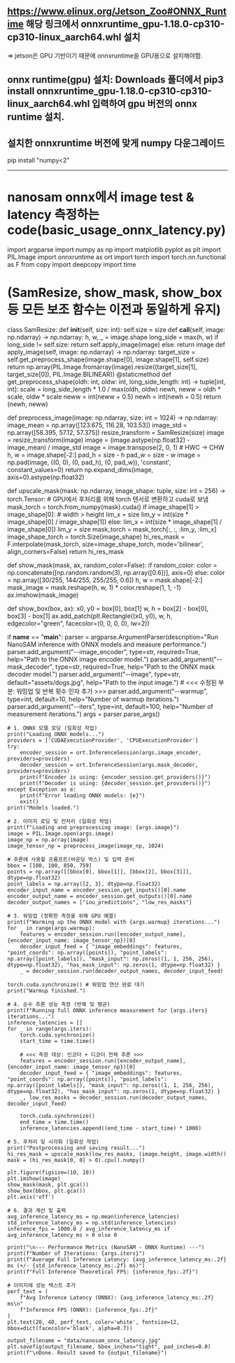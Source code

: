 ## https://www.elinux.org/Jetson_Zoo#ONNX_Runtime 해당 링크에서 onnxruntime_gpu-1.18.0-cp310-cp310-linux_aarch64.whl 설치 
=> jetson은 GPU 기반이기 때문에 onnxruntime을 GPU용으로 설치해야함.

## onnx runtime(gpu) 설치: Downloads 폴더에서 pip3 install onnxruntime_gpu-1.18.0-cp310-cp310-linux_aarch64.whl 입력하여 gpu 버전의 onnx runtime 설치. 

## 설치한 onnxruntime 버전에 맞게 numpy 다운그레이드
pip install "numpy<2"





-----------------------------------------------------------------------------------

# nanosam onnx에서 image test & latency 측정하는 code(basic_usage_onnx_latency.py)

import argparse
import numpy as np
import matplotlib.pyplot as plt
import PIL.Image
import onnxruntime as ort
import torch
import torch.nn.functional as F
from copy import deepcopy
import time

# (SamResize, show_mask, show_box 등 모든 보조 함수는 이전과 동일하게 유지)
class SamResize:
    def __init__(self, size: int):
        self.size = size
    def __call__(self, image: np.ndarray) -> np.ndarray:
        h, w, _ = image.shape
        long_side = max(h, w)
        if long_side != self.size:
            return self.apply_image(image)
        else:
            return image
    def apply_image(self, image: np.ndarray) -> np.ndarray:
        target_size = self.get_preprocess_shape(image.shape[0], image.shape[1], self.size)
        return np.array(PIL.Image.fromarray(image).resize((target_size[1], target_size[0]), PIL.Image.BILINEAR))
    @staticmethod
    def get_preprocess_shape(oldh: int, oldw: int, long_side_length: int) -> tuple[int, int]:
        scale = long_side_length * 1.0 / max(oldh, oldw)
        newh, neww = oldh * scale, oldw * scale
        neww = int(neww + 0.5)
        newh = int(newh + 0.5)
        return (newh, neww)

def preprocess_image(image: np.ndarray, size: int = 1024) -> np.ndarray:
    image_mean = np.array([123.675, 116.28, 103.53])
    image_std = np.array([58.395, 57.12, 57.375])
    resize_transform = SamResize(size)
    image = resize_transform(image)
    image = (image.astype(np.float32) - image_mean) / image_std
    image = image.transpose(2, 0, 1) # HWC -> CHW
    h, w = image.shape[-2:]
    pad_h = size - h
    pad_w = size - w
    image = np.pad(image, ((0, 0), (0, pad_h), (0, pad_w)), 'constant', constant_values=0)
    return np.expand_dims(image, axis=0).astype(np.float32)

def upscale_mask(mask: np.ndarray, image_shape: tuple, size: int = 256) -> torch.Tensor:
    # GPU에서 후처리를 위해 torch 텐서로 변환하고 cuda로 보냄
    mask_torch = torch.from_numpy(mask).cuda()
    if image_shape[1] > image_shape[0]: # width > height
        lim_x = size
        lim_y = int(size * image_shape[0] / image_shape[1])
    else:
        lim_x = int(size * image_shape[1] / image_shape[0])
        lim_y = size
    mask_torch = mask_torch[:, :, :lim_y, :lim_x]
    image_shape_torch = torch.Size(image_shape)
    hi_res_mask = F.interpolate(mask_torch, size=image_shape_torch, mode='bilinear', align_corners=False)
    return hi_res_mask

def show_mask(mask, ax, random_color=False):
    if random_color:
        color = np.concatenate([np.random.random(3), np.array([0.6])], axis=0)
    else:
        color = np.array([30/255, 144/255, 255/255, 0.6])
    h, w = mask.shape[-2:]
    mask_image = mask.reshape(h, w, 1) * color.reshape(1, 1, -1)
    ax.imshow(mask_image)

def show_box(box, ax):
    x0, y0 = box[0], box[1]
    w, h = box[2] - box[0], box[3] - box[1]
    ax.add_patch(plt.Rectangle((x0, y0), w, h, edgecolor="green", facecolor=(0, 0, 0, 0), lw=2))


if __name__ == "__main__":
    parser = argparse.ArgumentParser(description="Run NanoSAM inference with ONNX models and measure performance.")
    parser.add_argument("--image_encoder", type=str, required=True, help="Path to the ONNX image encoder model.")
    parser.add_argument("--mask_decoder", type=str, required=True, help="Path to the ONNX mask decoder model.")
    parser.add_argument("--image", type=str, default="assets/dogs.jpg", help="Path to the input image.")
    # <<< 수정된 부분: 워밍업 및 반복 횟수 인자 추가 >>>
    parser.add_argument("--warmup", type=int, default=10, help="Number of warmup iterations.")
    parser.add_argument("--iters", type=int, default=100, help="Number of measurement iterations.")
    args = parser.parse_args()

    # 1. ONNX 모델 로딩 (일회성 작업)
    print("Loading ONNX models...")
    providers = ['CUDAExecutionProvider', 'CPUExecutionProvider']
    try:
        encoder_session = ort.InferenceSession(args.image_encoder, providers=providers)
        decoder_session = ort.InferenceSession(args.mask_decoder, providers=providers)
        print(f"Encoder is using: {encoder_session.get_providers()}")
        print(f"Decoder is using: {decoder_session.get_providers()}")
    except Exception as e:
        print(f"Error loading ONNX models: {e}")
        exit()
    print("Models loaded.")
    
    # 2. 이미지 로딩 및 전처리 (일회성 작업)
    print(f"Loading and preprocessing image: {args.image}")
    image = PIL.Image.open(args.image)
    image_np = np.array(image)
    image_tensor_np = preprocess_image(image_np, 1024)
    
    # 추론에 사용할 프롬프트(바운딩 박스) 및 입력 준비
    bbox = [100, 100, 850, 759]
    points = np.array([[bbox[0], bbox[1]], [bbox[2], bbox[3]]], dtype=np.float32)
    point_labels = np.array([2, 3], dtype=np.float32)
    encoder_input_name = encoder_session.get_inputs()[0].name
    encoder_output_name = encoder_session.get_outputs()[0].name
    decoder_output_names = ["iou_predictions", "low_res_masks"]
    
    # 3. 워밍업 (정확한 측정을 위해 GPU 예열)
    print(f"Warming up the ONNX model with {args.warmup} iterations...")
    for _ in range(args.warmup):
        features = encoder_session.run([encoder_output_name], {encoder_input_name: image_tensor_np})[0]
        decoder_input_feed = { "image_embeddings": features, "point_coords": np.array([points]), "point_labels": np.array([point_labels]), "mask_input": np.zeros((1, 1, 256, 256), dtype=np.float32), "has_mask_input": np.zeros(1, dtype=np.float32) }
        _ = decoder_session.run(decoder_output_names, decoder_input_feed)
        
    torch.cuda.synchronize() # 워밍업 연산 완료 대기
    print("Warmup finished.")

    # 4. 순수 추론 성능 측정 (반복 및 평균)
    print(f"Running full ONNX inference measurement for {args.iters} iterations...")
    inference_latencies = []
    for _ in range(args.iters):
        torch.cuda.synchronize()
        start_time = time.time()

        # <<< 측정 대상: 인코더 + 디코더 전체 추론 >>>
        features = encoder_session.run([encoder_output_name], {encoder_input_name: image_tensor_np})[0]
        decoder_input_feed = { "image_embeddings": features, "point_coords": np.array([points]), "point_labels": np.array([point_labels]), "mask_input": np.zeros((1, 1, 256, 256), dtype=np.float32), "has_mask_input": np.zeros(1, dtype=np.float32) }
        _, low_res_masks = decoder_session.run(decoder_output_names, decoder_input_feed)

        torch.cuda.synchronize()
        end_time = time.time()
        inference_latencies.append((end_time - start_time) * 1000)

    # 5. 후처리 및 시각화 (일회성 작업)
    print("Postprocessing and saving result...")
    hi_res_mask = upscale_mask(low_res_masks, (image.height, image.width))
    mask = (hi_res_mask[0, 0] > 0).cpu().numpy()
    
    plt.figure(figsize=(10, 10))
    plt.imshow(image)
    show_mask(mask, plt.gca())
    show_box(bbox, plt.gca())
    plt.axis('off')
    
    # 6. 결과 계산 및 출력
    avg_inference_latency_ms = np.mean(inference_latencies)
    std_inference_latency_ms = np.std(inference_latencies)
    inference_fps = 1000.0 / avg_inference_latency_ms if avg_inference_latency_ms > 0 else 0
    
    print("\n--- Performance Metrics (NanoSAM - ONNX Runtime) ---")
    print(f"Number of Iterations: {args.iters}")
    print(f"Average Full Inference Latency: {avg_inference_latency_ms:.2f} ms (+/- {std_inference_latency_ms:.2f} ms)")
    print(f"Full Inference Theoretical FPS: {inference_fps:.2f}")

    # 이미지에 성능 텍스트 추가
    perf_text = (
        f"Avg Inference Latency (ONNX): {avg_inference_latency_ms:.2f} ms\n"
        f"Inference FPS (ONNX): {inference_fps:.2f}"
    )
    plt.text(20, 40, perf_text, color='white', fontsize=12, bbox=dict(facecolor='black', alpha=0.7))
    
    output_filename = "data/nanosam_onnx_latency.jpg"
    plt.savefig(output_filename, bbox_inches="tight", pad_inches=0.0)
    print(f"\nDone. Result saved to {output_filename}")

